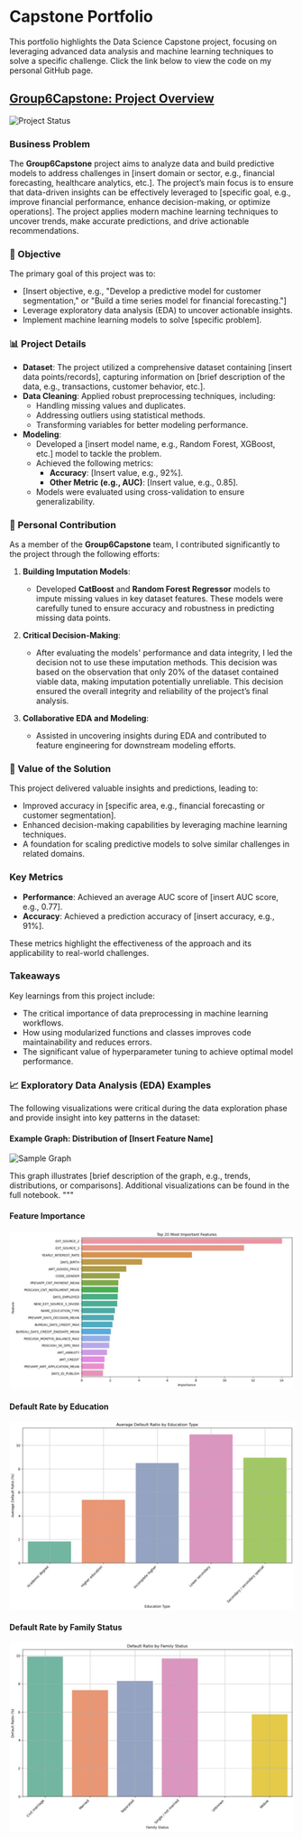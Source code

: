 # Capstone Portfolio

This portfolio highlights the Data Science Capstone project, focusing on leveraging advanced data analysis and machine learning techniques to solve a specific challenge. Click the link below to view the code on my personal GitHub page.

## [Group6Capstone: Project Overview](https://github.com/SamRobinson123/Group6Capstone/blob/main/Group6Capstone.ipynb)
![Project Status](https://img.shields.io/badge/status-complete-green.svg)

### Business Problem
The **Group6Capstone** project aims to analyze data and build predictive models to address challenges in [insert domain or sector, e.g., financial forecasting, healthcare analytics, etc.]. The project’s main focus is to ensure that data-driven insights can be effectively leveraged to [specific goal, e.g., improve financial performance, enhance decision-making, or optimize operations]. The project applies modern machine learning techniques to uncover trends, make accurate predictions, and drive actionable recommendations.

### 🎯 Objective
The primary goal of this project was to:
- [Insert objective, e.g., "Develop a predictive model for customer segmentation," or "Build a time series model for financial forecasting."]
- Leverage exploratory data analysis (EDA) to uncover actionable insights.
- Implement machine learning models to solve [specific problem].

### 📊 Project Details
- **Dataset**: The project utilized a comprehensive dataset containing [insert data points/records], capturing information on [brief description of the data, e.g., transactions, customer behavior, etc.].
- **Data Cleaning**: Applied robust preprocessing techniques, including:
  - Handling missing values and duplicates.
  - Addressing outliers using statistical methods.
  - Transforming variables for better modeling performance.
- **Modeling**:
  - Developed a [insert model name, e.g., Random Forest, XGBoost, etc.] model to tackle the problem.
  - Achieved the following metrics:
    - **Accuracy**: [Insert value, e.g., 92%].
    - **Other Metric (e.g., AUC)**: [Insert value, e.g., 0.85].
  - Models were evaluated using cross-validation to ensure generalizability.
 
### 🚀 Personal Contribution
As a member of the **Group6Capstone** team, I contributed significantly to the project through the following efforts:

1. **Building Imputation Models**:
   - Developed **CatBoost** and **Random Forest Regressor** models to impute missing values in key dataset features. These models were carefully tuned to ensure accuracy and robustness in predicting missing data points.

2. **Critical Decision-Making**:
   - After evaluating the models' performance and data integrity, I led the decision not to use these imputation methods. This decision was based on the observation that only 20% of the dataset contained viable data, making imputation potentially unreliable. This decision ensured the overall integrity and reliability of the project’s final analysis.

3. **Collaborative EDA and Modeling**:
   - Assisted in uncovering insights during EDA and contributed to feature engineering for downstream modeling efforts.

### 🚀 Value of the Solution
This project delivered valuable insights and predictions, leading to:
- Improved accuracy in [specific area, e.g., financial forecasting or customer segmentation].
- Enhanced decision-making capabilities by leveraging machine learning techniques.
- A foundation for scaling predictive models to solve similar challenges in related domains.

### Key Metrics
- **Performance**: Achieved an average AUC score of [insert AUC score, e.g., 0.77].
- **Accuracy**: Achieved a prediction accuracy of [insert accuracy, e.g., 91%].

These metrics highlight the effectiveness of the approach and its applicability to real-world challenges.

### Takeaways
Key learnings from this project include:
- The critical importance of data preprocessing in machine learning workflows.
- How using modularized functions and classes improves code maintainability and reduces errors.
- The significant value of hyperparameter tuning to achieve optimal model performance.

### 📈 Exploratory Data Analysis (EDA) Examples
The following visualizations were critical during the data exploration phase and provide insight into key patterns in the dataset:

#### Example Graph: Distribution of [Insert Feature Name]
![Sample Graph](sample_graph.png)

This graph illustrates [brief description of the graph, e.g., trends, distributions, or comparisons]. Additional visualizations can be found in the full notebook.
"""
#### Feature Importance
![Feature Rank](https://raw.githubusercontent.com/SamRobinson123/Capstone_Portfolio/main/images/Capture.JPG "Feature Rank")

#### Default Rate by Education
![Default Rate by Education](https://raw.githubusercontent.com/SamRobinson123/Capstone_Portfolio/main/images/deafult%20rate%20by%20education.JPG "Default Rate by Education")

#### Default Rate by Family Status
![Default Rate by Family Status](https://raw.githubusercontent.com/SamRobinson123/Capstone_Portfolio/main/images/default%20rate%20by%20family%20status.JPG "Default Rate by Family Status")
